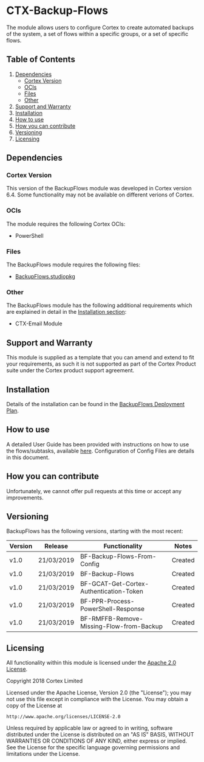 # CTX-Backup-Flows
The module allows users to configure Cortex to create automated backups of the system, a set of flows within a specific groups, or a set of specific flows.

## Table of Contents
1) [Dependencies](#dependencies)
    * [Cortex Version](#cortex-version)
    * [OCIs](#ocis)
    * [Files](#files)
    * [Other](#other)
1) [Support and Warranty](#support-and-warranty)
2) [Installation](#installation)
3) [How to use](#how-to-use)
4) [How you can contribute](#how-you-can-contribute)
5) [Versioning](#versioning)
6) [Licensing](#licensing)


## Dependencies
### Cortex Version
This version of the BackupFlows module was developed in Cortex version 6.4. Some functionality may not be available on different verions of Cortex.

### OCIs
The  module requires the following Cortex OCIs:
* PowerShell

### Files
The BackupFlows module requires the following files:
* [BackupFlows.studiopkg](https://github.com/CortexIntelligentAutomation/CTX-Backup-Flows/releases/download/v1.0/CTX-Backup-Flows.studiopkg)

### Other
The BackupFlows module has the following additional requirements which are explained in detail in the [Installation section](#Installation):<Other Requirements>
* CTX-Email Module

## Support and Warranty 
This module is supplied as a template that you can amend and extend to fit your requirements, as such it is not supported as part of the Cortex Product suite under the Cortex product support agreement.

## Installation
Details of the installation can be found in the [BackupFlows Deployment Plan](https://github.com/CortexIntelligentAutomation/CTX-Backup-Flows/blob/master/CTX-Backup-Flows%20-%20Deployment%20Plan.pdf).

## How to use
A detailed User Guide has been provided with instructions on how to use the flows/subtasks, available [here](https://github.com/CortexIntelligentAutomation/CTX-Backup-Flows/blob/master/CTX-Backup-Flows%20-%20User%20Guide.pdf). Configuration of Config Files are details in this document.

## How you can contribute
Unfortunately, we cannot offer pull requests at this time or accept any improvements.

## Versioning
BackupFlows has the following versions, starting with the most recent:

Version | Release | Functionality | Notes
------------ | ------------- | ----------- | -----------
v1.0 | 21/03/2019 | BF-Backup-Flows-From-Config | Created 
v1.0 | 21/03/2019 | BF-Backup-Flows | Created
v1.0 | 21/03/2019 | BF-GCAT-Get-Cortex-Authentication-Token | Created
v1.0 | 21/03/2019 | BF-PPR-Process-PowerShell-Response | Created
v1.0 | 21/03/2019 | BF-RMFFB-Remove-Missing-Flow-from-Backup | Created


## Licensing
All functionality within this module is licensed under the [Apache 2.0 License](https://www.apache.org/licenses/LICENSE-2.0).

Copyright 2018 Cortex Limited

Licensed under the Apache License, Version 2.0 (the "License");
you may not use this file except in compliance with the License.
You may obtain a copy of the License at

    http://www.apache.org/licenses/LICENSE-2.0

Unless required by applicable law or agreed to in writing, software
distributed under the License is distributed on an "AS IS" BASIS,
WITHOUT WARRANTIES OR CONDITIONS OF ANY KIND, either express or implied.
See the License for the specific language governing permissions and
limitations under the License.


